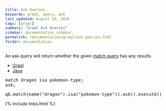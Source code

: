 ```yaml
---
title: Ask Queries
keywords: graql, query, ask
last_updated: August 10, 2016
tags: [graql]
summary: "Graql Ask Queries"
sidebar: documentation_sidebar
permalink: /documentation/graql/ask-queries.html
folder: documentation
---
```


An ask query will return whether the given [match query](match-queries.html) has any results.

<ul id="profileTabs" class="nav nav-tabs">
    <li class="active"><a href="#shell1" data-toggle="tab">Graql</a></li>
    <li><a href="#java1" data-toggle="tab">Java</a></li>
</ul>

<div class="tab-content">
<div role="tabpanel" class="tab-pane active" id="shell1">
<pre>
match dragon isa pokemon-type;
ask;
</pre>
</div>
<div role="tabpanel" class="tab-pane" id="java1">
<pre>
qb.match(name("dragon").isa("pokemon-type")).ask().execute();
</pre>
</div> <!-- tab-pane -->
</div> <!-- tab-content -->


{% include links.html %}


